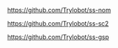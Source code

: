 https://github.com/Trylobot/ss-nom

https://github.com/Trylobot/ss-sc2

https://github.com/Trylobot/ss-gsp
